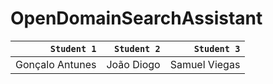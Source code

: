 # OpenDomainSearchAssistant

|`Student 1`|`Student 2`|`Student 3`|
|--:|--:|---:|
|Gonçalo Antunes|João Diogo|Samuel Viegas|

